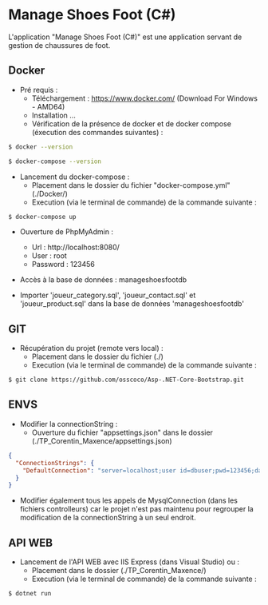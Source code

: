 Manage Shoes Foot (C#)
========================

L'application "Manage Shoes Foot (C#)" est une application servant de gestion de chaussures de foot.

Docker
------------

- Pré requis :
    - Téléchargement : https://www.docker.com/ (Download For Windows - AMD64)
    - Installation ...
    - Vérification de la présence de docker et de docker compose (éxecution des commandes suivantes) :

```bash
$ docker --version
```

```bash
$ docker-compose --version
```

- Lancement du docker-compose :
    - Placement dans le dossier du fichier "docker-compose.yml" (./Docker/)
    - Execution (via le terminal de commande) de la commande suivante : 

```bash
$ docker-compose up
```

- Ouverture de PhpMyAdmin : 
    - Url : http://localhost:8080/
    - User : root
    - Password : 123456

- Accès à la base de données : manageshoesfootdb

- Importer 'joueur_category.sql', 'joueur_contact.sql' et 'joueur_product.sql' dans la base de données 'manageshoesfootdb'

GIT
------------

- Récupération du projet (remote vers local) :
    - Placement dans le dossier du fichier (./)
    - Execution (via le terminal de commande) de la commande suivante : 

```bash
$ git clone https://github.com/osscoco/Asp-.NET-Core-Bootstrap.git
```

ENVS
------------

- Modifier la connectionString :
    - Ouverture du fichier "appsettings.json" dans le dossier (./TP_Corentin_Maxence/appsettings.json)

```json
{
  "ConnectionStrings": {
    "DefaultConnection": "server=localhost;user id=dbuser;pwd=123456;database=manageshoesfootdb;persistsecurityinfo=True"
  }
}
```

- Modifier également tous les appels de MysqlConnection (dans les fichiers controlleurs) car le projet n'est pas maintenu pour regrouper la modification de la connectionString à un seul endroit.

API WEB
------------

- Lancement de l'API WEB avec IIS Express (dans Visual Studio) ou :
    - Placement dans le dossier (./TP_Corentin_Maxence/)
    - Execution (via le terminal de commande) de la commande suivante : 

```bash
$ dotnet run
```